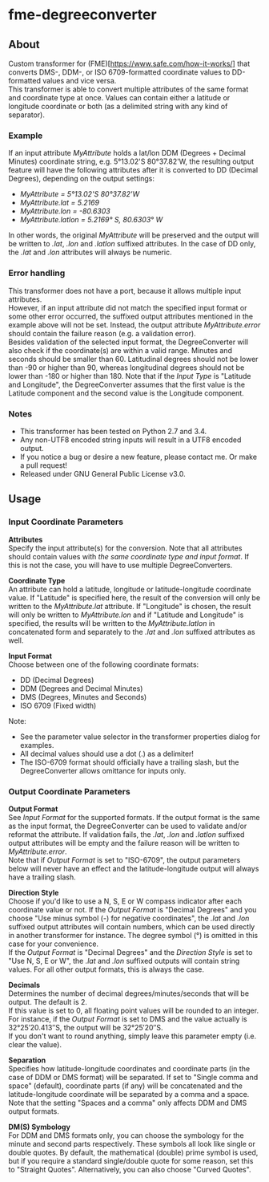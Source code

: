 # fme-degreeconverter

## About  
Custom transformer for (FME)[https://www.safe.com/how-it-works/] that converts DMS-, DDM-, or ISO 6709-formatted coordinate values to DD-formatted values and vice versa.  
This transformer is able to convert multiple attributes of the same format and coordinate type at once. Values can contain either a latitude or longitude coordinate or both (as a delimited string with any kind of separator). 

### Example  
If an input attribute _MyAttribute_ holds a lat/lon DDM (Degrees + Decimal Minutes) coordinate string, e.g. 5°13.02'S 80°37.82'W, the resulting output feature will have the following attributes after it is converted to DD (Decimal Degrees), depending on the output settings:

- _MyAttribute = 5°13.02'S 80°37.82'W_  
- _MyAttribute.lat = 5.2169_  
- _MyAttribute.lon = -80.6303_  
- _MyAttribute.latlon = 5.2169° S, 80.6303° W_

In other words, the original _MyAttribute_ will be preserved and the output will be written to _.lat_, _.lon_ and _.latlon_ suffixed attributes. In the case of DD only, the _.lat_ and _.lon_ attributes will always be numeric.

### Error handling  
This transformer does not have a _<Rejected>_ port, because it allows multiple input attributes.  
However, if an input attribute did not match the specified input format or some other error occurred, the suffixed output attributes mentioned in the example above will not be set. Instead, the output attribute _MyAttribute.error_ should contain the failure reason (e.g. a validation error).  
Besides validation of the selected input format, the DegreeConverter will also check if the coordinate(s) are within a valid range. Minutes and seconds should be smaller than 60. Latitudinal degrees should not be lower than -90 or higher than 90, whereas longitudinal degrees should not be lower than -180 or higher than 180. Note that if the _Input Type_ is "Latitude and Longitude", the DegreeConverter assumes that the first value is the Latitude component and the second value is the Longitude component.

### Notes  
- This transformer has been tested on Python 2.7 and 3.4.  
- Any non-UTF8 encoded string inputs will result in a UTF8 encoded output.   
- If you notice a bug or desire a new feature, please contact me. Or make a pull request!  
- Released under GNU General Public License v3.0.  

## Usage  
### Input Coordinate Parameters   
**Attributes**  
Specify the input attribute(s) for the conversion. Note that all attributes should contain values with _the same coordinate type and input format_. If this is not the case, you will have to use multiple DegreeConverters.

**Coordinate Type**  
An attribute can hold a latitude, longitude or latitude-longitude coordinate value. If "Latitude" is specified here, the result of the conversion will only be written to the _MyAttribute.lat_ attribute. If "Longitude" is chosen, the result will only be written to _MyAttribute.lon_ and if "Latitude and Longitude" is specified, the results will be written to the _MyAttribute.latlon_ in concatenated form and separately to the _.lat_ and _.lon_ suffixed attributes as well.

**Input Format**  
Choose between one of the following coordinate formats:  
- DD (Decimal Degrees)  
- DDM (Degrees and Decimal Minutes)  
- DMS (Degrees, Minutes and Seconds)  
- ISO 6709 (Fixed width)

Note:  
- See the parameter value selector in the transformer properties dialog for examples.  
- All decimal values should use a dot (.) as a delimiter!  
- The ISO-6709 format should officially have a trailing slash, but the DegreeConverter allows omittance for inputs only.

### Output Coordinate Parameters 
**Output Format**  
See _Input Format_ for the supported formats. If the output format is the same as the input format, the DegreeConverter can be used to validate and/or reformat the attribute. If validation fails, the _.lat_, _.lon_ and _.latlon_ suffixed output attributes will be empty and the failure reason will be written to _MyAttribute.error_.  
Note that if _Output Format_ is set to "ISO-6709", the output parameters below will never have an effect and the latitude-longitude output will always have a trailing slash.

**Direction Style**  
Choose if you'd like to use a N, S, E or W compass indicator after each coordinate value or not. If the _Output Format_ is "Decimal Degrees" and you choose "Use minus symbol (-) for negative coordinates", the _.lat_ and _.lon_ suffixed output attributes will contain numbers, which can be used directly in another transformer for instance. The degree symbol (°) is omitted in this case for your convenience.  
If the _Output Format_ is "Decimal Degrees" and the _Direction Style_ is set to "Use N, S, E or W", the _.lat_ and _.lon_ suffixed outputs will contain string values. For all other output formats, this is always the case.

**Decimals**  
Determines the number of decimal degrees/minutes/seconds that will be output. The default is 2.  
If this value is set to 0, all floating point values will be rounded to an integer. For instance, if the _Output Format_ is set to DMS and the value actually is 32°25′20.413″S, the output will be 32°25′20″S.  
If you don't want to round anything, simply leave this parameter empty (i.e. clear the value).

**Separation**   
Specifies how latitude-longitude coordinates and coordinate parts (in the case of DDM or DMS format) will be separated. If set to "Single comma and space" (default), coordinate parts (if any) will be concatenated and the latitude-longitude coordinate will be separated by a comma and a space.  
Note that the setting "Spaces and a comma" only affects DDM and DMS output formats.

**DM(S) Symbology**  
For DDM and DMS formats only, you can choose the symbology for the minute and second parts respectively. These symbols all look like single or double quotes. By default, the mathematical (double) prime symbol is used, but if you require a standard single/double quote for some reason, set this to "Straight Quotes". Alternatively, you can also choose "Curved Quotes".
